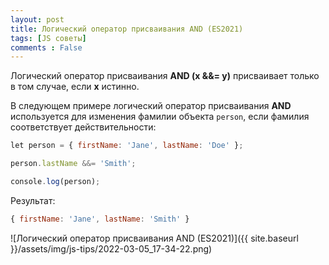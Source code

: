 ```yaml
---
layout: post
title: Логический оператор присваивания AND (ES2021)
tags: [JS советы]
comments : False
---
```


Логический оператор присваивания **AND (x &&= y)** присваивает только в том случае, если **x** истинно.

В следующем примере логический оператор присваивания **AND** используется для изменения фамилии объекта `person`, если фамилия соответствует действительности:

```js
𝚕𝚎𝚝 𝚙𝚎𝚛𝚜𝚘𝚗 = { 𝚏𝚒𝚛𝚜𝚝𝙽𝚊𝚖𝚎: '𝙹𝚊𝚗𝚎', 𝚕𝚊𝚜𝚝𝙽𝚊𝚖𝚎: '𝙳𝚘𝚎' };

𝚙𝚎𝚛𝚜𝚘𝚗.𝚕𝚊𝚜𝚝𝙽𝚊𝚖𝚎 &&= '𝚂𝚖𝚒𝚝𝚑';

𝚌𝚘𝚗𝚜𝚘𝚕𝚎.𝚕𝚘𝚐(𝚙𝚎𝚛𝚜𝚘𝚗);
```

Результат:
```js
{ 𝚏𝚒𝚛𝚜𝚝𝙽𝚊𝚖𝚎: '𝙹𝚊𝚗𝚎', 𝚕𝚊𝚜𝚝𝙽𝚊𝚖𝚎: '𝚂𝚖𝚒𝚝𝚑' }
```

![Логический оператор присваивания AND (ES2021)]({{ site.baseurl }}/assets/img/js-tips/2022-03-05_17-34-22.png)

